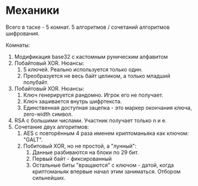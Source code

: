 # Механики

Всего в таске - 5 комнат. 5 алгоритмов / сочетаний алгоритмов шифрования.

Комнаты:

1. Модификация base32 с кастомным руническим алфавитом
2. Побайтовый XOR. Нюансы:
   1. 5 ключей. Реально используется только один.
   2. Преобразуется не весь байт целиком, а только младший полубайт.
3. Побайтовый XOR. Нюансы:
   1. Ключ генерируется рандомно. Игрок его не получает.
   2. Ключ зашивается внутрь шифртекста.
   3. Единственная доступная зацепка - это маркер окончания ключа, zero-width символ.
4. RSA с большими числами. Участник получает только n и e.
5. Сочетание двух алгоритмов:
   1. AES с повторённым 4 раза именем криптоманьяка как ключом: "GALT".
   2. Побитовый XOR, но не простой, а "лунный":
      1. Данные разбиваются на блоки по 29 бит.
      2. Первый байт - фиксированный
      3. Остальные биты "вращаются" с ключом - датой, когда криптоманьяк впервые начал этим заниматься. Отбором сильнейших.
